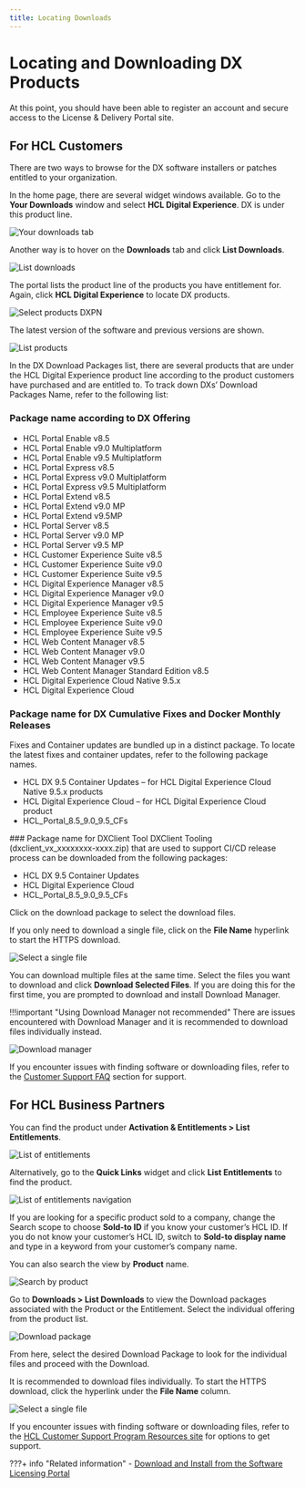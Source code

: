 ```yaml
---
title: Locating Downloads
---
```

# Locating and Downloading DX Products

At this point, you should have been able to register an account and secure access to the License & Delivery Portal site.

## For HCL Customers

There are two ways to browse for the DX software installers or patches entitled to your organization.

In the home page, there are several widget windows available. Go to the **Your Downloads** window and select **HCL Digital Experience**. DX is under this product line.

![Your downloads tab](images/downloadportal.png)

Another way is to hover on the **Downloads** tab and click **List Downloads**.

![List downloads](images/download2.png)

The portal lists the product line of the products you have entitlement for. Again, click **HCL Digital Experience** to locate DX products.

![Select products DXPN](images/downloadslist.png)

The latest version of the software and previous versions are shown.

![List products](images/download4.png)

In the DX Download Packages list, there are several products that are under the HCL Digital Experience product line according to the product customers have purchased and are entitled to. To track down DXs’ Download Packages Name, refer to the following list:

### Package name according to DX Offering
* HCL Portal Enable v8.5
* HCL Portal Enable v9.0 Multiplatform
* HCL Portal Enable v9.5 Multiplatform
* HCL Portal Express v8.5
* HCL Portal Express v9.0 Multiplatform
* HCL Portal Express v9.5 Multiplatform
* HCL Portal Extend v8.5
* HCL Portal Extend v9.0 MP
* HCL Portal Extend v9.5MP
* HCL Portal Server v8.5
* HCL Portal Server v9.0 MP
* HCL Portal Server v9.5 MP
* HCL Customer Experience Suite v8.5
* HCL Customer Experience Suite v9.0
* HCL Customer Experience Suite v9.5
* HCL Digital Experience Manager v8.5
* HCL Digital Experience Manager v9.0
* HCL Digital Experience Manager v9.5
* HCL Employee Experience Suite v8.5
* HCL Employee Experience Suite v9.0
* HCL Employee Experience Suite v9.5
* HCL Web Content Manager v8.5
* HCL Web Content Manager v9.0
* HCL Web Content Manager v9.5
* HCL Web Content Manager Standard Edition v8.5
* HCL Digital Experience Cloud Native 9.5.x
* HCL Digital Experience Cloud


### Package name for DX Cumulative Fixes and Docker Monthly Releases
Fixes and Container updates are bundled up in a distinct package. To locate the latest fixes and container updates, refer to the following package names.

* HCL DX 9.5 Container Updates – for HCL Digital Experience Cloud Native 9.5.x products
* HCL Digital Experience Cloud – for HCL Digital Experience Cloud product
* HCL_Portal_8.5_9.0_9.5_CFs

<!---### Package name for DX Tech Preview
We also have Tech Preview releases of HCL DX Content Composer, Digital Asset Management, and the Experience API. These can be deployed for evaluation only on the OpenShift or Amazon EKS environments, and downloaded from the below package:

* HCL DX 9.5 Tech Previews-->

### Package name for DXClient Tool
DXClient Tooling (dxclient_vx_xxxxxxxx-xxxx.zip) that are used to support CI/CD release process can be downloaded from the following packages:

* HCL DX 9.5 Container Updates
* HCL Digital Experience Cloud
* HCL_Portal_8.5_9.0_9.5_CFs

Click on the download package to select the download files.

If you only need to download a single file, click on the **File Name** hyperlink to start the HTTPS download.

![Select a single file](images/containerupdates.png)

You can download multiple files at the same time. Select the files you want to download and click **Download Selected Files**. If you are doing this for the first time, you are prompted to download and install Download Manager.

!!!important "Using Download Manager not recommended"
    There are issues encountered with Download Manager and it is recommended to download files individually instead.

![Download manager](images/downloadfiles.png)

If you encounter issues with finding  software or downloading files, refer to the [Customer Support FAQ](support-faqs.md) section for support.

## For HCL Business Partners

You can find the product under **Activation & Entitlements > List Entitlements**.

![List of entitlements](images/download7.png)

Alternatively, go to the **Quick Links** widget and click **List Entitlements** to find the product.

![List of entitlements navigation](images/download8.png)

If you are looking for a specific product sold to a company, change the Search scope to choose **Sold-to ID** if you know your customer’s HCL ID. If you do not know your customer’s HCL ID, switch to **Sold-to display name** and type in a keyword from your customer’s company name.
<!---
![Sold-to search](images/download9.png)
-->
You can also search the view by **Product** name.

![Search by product](images/download10.png)

<!--To be able to tell which Download Packages are associated with the Product or the Entitlement, click the **Download Now** button.

![Download now](images/download11.png)


The following is a sample list of Download Packages associated with the selected entitlement.

![List of downloads](images/download12.png)-->

Go to **Downloads > List Downloads** to view the Download packages associated with the Product or the Entitlement. Select the individual offering from the product list. 

![Download package](images/downloadpackage.png)

From here, select the desired Download Package to look for the individual files and proceed with the Download.

It is recommended to download files individually. To start the HTTPS download, click the hyperlink under the **File Name** column.

![Select a single file](images/download13.png)

<!--You can download multiple files at the same time by selecting the files you want to download and clicking **Download Selected Files**. If you are doing this for the first time, you are prompted to download and install Download Manager.

!!!important "Using Download Manager not recommended"
    There are issues encountered with Download Manager and it is recommended to download files individually instead.

![Download manager](images/download14.png)-->

If you encounter issues with finding software or downloading files, refer to the [HCL Customer Support Program Resources site](https://support.hcltechsw.com/csm) for options to get support.

???+ info "Related information"
    - [Download and Install from the Software Licensing Portal](../../../get_started/download/software_licensing_portal/index.md)
